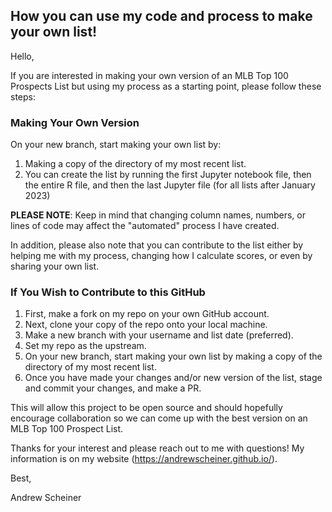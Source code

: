 ## How you can use my code and process to make your own list!

Hello,

If you are interested in making your own version of an MLB Top 100 Prospects List but using my process as a starting point, please follow these steps:

### Making Your Own Version

On your new branch, start making your own list by:

1. Making a copy of the directory of my most recent list.
2. You can create the list by running the first Jupyter notebook file, then the entire R file, and then the last Jupyter file (for all lists after January 2023)

**PLEASE NOTE**: Keep in mind that changing column names, numbers, or lines of code may affect the "automated" process I have created.

In addition, please also note that you can contribute to the list either by helping me with my process, changing how I calculate scores, or even by sharing your own list.

### If You Wish to Contribute to this GitHub

1. First, make a fork on my repo on your own GitHub account.
2. Next, clone your copy of the repo onto your local machine.
3. Make a new branch with your username and list date (preferred).
4. Set my repo as the upstream.
5. On your new branch, start making your own list by making a copy of the directory of my most recent list.
6. Once you have made your changes and/or new version of the list, stage and commit your changes, and make a PR.

This will allow this project to be open source and should hopefully encourage collaboration so we can come up with the best version on an MLB Top 100 Prospect List.

Thanks for your interest and please reach out to me with questions! My information is on my website (https://andrewscheiner.github.io/).

Best,

Andrew Scheiner
